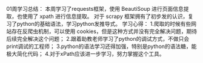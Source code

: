 01周学习总结：
本周学习了requests框架，使用 BeautiSoup 进行页面信息提取，也使用了 xpath 进行信息提取。
对于 scrapy 框架拥有了初步发的认识，复习了python的基础语法，学习python发推导式。
学习心得：
        1.爬取的时候有些网站存在反爬虫机制，可以使用 cookies，但是这种方式并没有完全解决问题，期待后续完全解决这个问题；
        2.跟着助教老师学习了python的调试方式，不做只会print调试的工程师；
        3.python的语法学习还得加强，特别是python的语法糖，能极大简化代码；
        4.对于xPath应该进一步学习，努力掌握这个工具。